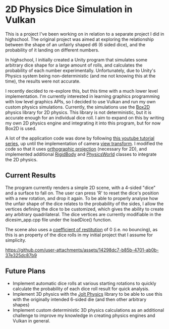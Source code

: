 # 2D Physics Dice Simulation in Vulkan

This is a project I've been working on in relation to a separate project I did in highschool. The original project was aimed at exploring the relationship between the shape of an unfairly shaped d6 (6 sided dice), and the probability
of it landing on different numbers.

In highschool, I initially created a Unity program that simulates some arbitrary dice shape for a large amount of rolls, and calculates the probability of each number experimentally. Unfortunately, due to Unity's Physics system
being non-deterministic (and me not knowing this at the time), the results were not accurate.

I recently decided to re-explore this, but this time with a much lower level implementation. I'm currently interested in learning graphics programming with low level graphics APIs, so I decided to use Vulkan and run my own custom physics simulations.
Currently, the simulations use the [Box2D](https://box2d.org/) physics library for 2D physics. This library is not deterministic, but it is accurate enough for an individual dice roll. I aim to expand on this by writing my own 2D physics engine and integrating it into this program, but for now Box2D is used.

A lot of the application code was done by following [this youtube tutorial series](https://www.youtube.com/watch?v=Y9U9IE0gVHA&list=PL8327DO66nu9qYVKLDmdLW_84-yE4auCR), up until the implementation of camera [view transform](https://www.youtube.com/watch?v=rvJHkYnAR3w).
I modified the code so that it uses [orthographic projection](https://www.britannica.com/technology/orthographic-projection-engineering) (necessary for 2D), and implemented additional [RigidBody](https://github.com/nathanrun1/2d-dice-sim/blob/main/DiceSimulation/src/dicesim_rigidbody.hpp) and [PhysicsWorld](https://github.com/nathanrun1/2d-dice-sim/blob/main/DiceSimulation/src/dicesim_physics_world.hpp) classes to integrate the 2D physics.

## Current Results

The program currently renders a simple 2D scene, with a 4-sided "dice" and a surface to fall on. The user can press 'R' to reset the dice's position with a new rotation, and drop it again. 
To be able to properly analyse how the unfair shape of the dice relates to the probability of the sides, I allow the vertices defining the dice to be customized, which gives the ability to create any arbitrary quadrilateral.
The dice vertices are currently modifiable in the dicesim_app.cpp file under the loadDice() function.

The scene also uses a [coefficient of restitution](https://en.wikipedia.org/wiki/Coefficient_of_restitution) of 0 (i.e. no bouncing), as this is an property of the dice rolls in my initial project that I assume for simplicity.

https://github.com/user-attachments/assets/14298dc7-b85b-4701-ab0b-37e325dc87b9

## Future Plans

- Implement automatic dice rolls at various starting rotations to quickly calculate the probability of each dice roll result for quick analysis.
- Implement 3D physics with the [Jolt Physics](https://github.com/jrouwe/JoltPhysics) library to be able to use this with the originally intended 6-sided die (and then other arbitrary shapes)
- Implement custom deterministic 3D physics calculations as an additional challenge to improve my knowledge in creating physics engines and Vulkan in general.
